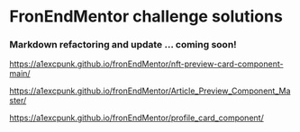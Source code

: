 # FronEndMentor challenge solutions

### Markdown refactoring and update ... coming soon!

https://a1excpunk.github.io/fronEndMentor/nft-preview-card-component-main/

https://a1excpunk.github.io/fronEndMentor/Article_Preview_Component_Master/

https://a1excpunk.github.io/fronEndMentor/profile_card_component/


